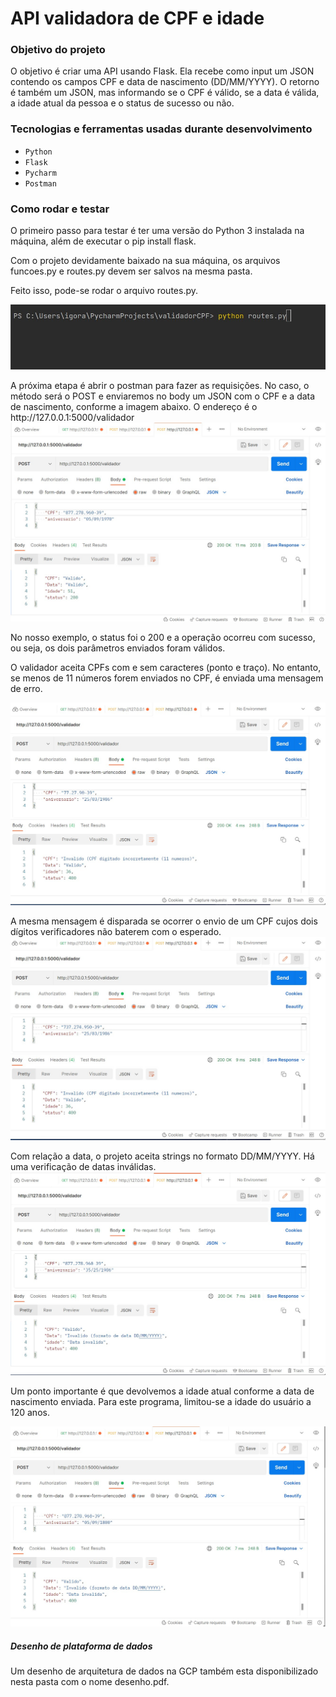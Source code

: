 # API validadora de CPF e idade

### Objetivo do projeto
<p> O objetivo é criar uma API usando Flask. Ela recebe como input um JSON contendo os campos CPF e data de nascimento (DD/MM/YYYY). O retorno é também um JSON, mas informando se o CPF é válido, se a data é válida, a idade atual da pessoa e o status de sucesso ou não.  
</p>

### Tecnologias e ferramentas usadas durante desenvolvimento
- ``Python``
- ``Flask``
- ``Pycharm``
- ``Postman``

### Como rodar e testar
<p>
O primeiro passo para testar é ter uma versão do Python 3 instalada na máquina, além de executar o pip install flask.

Com o projeto devidamente baixado na sua máquina, os arquivos funcoes.py e routes.py devem ser salvos na mesma pasta.

Feito isso, pode-se rodar o arquivo routes.py. 

</p>

<img src="src\to_readme\executa_python.jpg">

<p>
A próxima etapa é abrir o postman para fazer as requisições. No caso, o método será o POST e enviaremos no body um JSON com o CPF e a data de nascimento, conforme a imagem abaixo. O endereço é o http://127.0.0.1:5000/validador

<img src="src\to_readme\sucesso.jpg">

No nosso exemplo, o status foi o 200 e a operação ocorreu com sucesso, ou seja, os dois parâmetros enviados foram válidos. 

O validador aceita CPFs com e sem caracteres (ponto e traço). No entanto, se menos de 11 números forem enviados no CPF, é enviada uma mensagem de erro.

<img src="src\to_readme\cpf_invalido.jpg">

A mesma mensagem é disparada se ocorrer o envio de um CPF cujos dois dígitos verificadores não baterem com o esperado.
<img src="src\to_readme\cpf_incorreto.jpg">

Com relação a data, o projeto aceita strings no formato DD/MM/YYYY. Há uma verificação de datas inválidas. 
<img src="src\to_readme\data_invalida.jpg">

Um ponto importante é que devolvemos a idade atual conforme a data de nascimento enviada. Para este programa, limitou-se a idade do usuário a 120 anos.

<img src="src\to_readme\limite_idade.jpg">

</p>

##### Desenho de plataforma de dados
<p>
Um desenho de arquitetura de dados na GCP também esta disponibilizado nesta pasta com o nome desenho.pdf.
</p>
